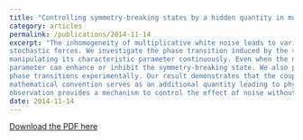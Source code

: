 ```yaml
---
title: "Controlling symmetry-breaking states by a hidden quantity in multiplicative noise"
category: articles
permalink: /publications/2014-11-14
excerpt: "The inhomogeneity of multiplicative white noise leads to various coupling modes between deterministic and
stochastic forces. We investigate the phase transition induced by the variation of the coupling mode through
manipulating its characteristic parameter continuously. Even when the noise strength is fixed, an increase of this
parameter can enhance or inhibit the symmetry-breaking state. We also propose a scheme to implement these
phase transitions experimentally. Our result demonstrates that the coupling mode previously considered to be a
mathematical convention serves as an additional quantity leading to physically observable phase transitions. This
observation provides a mechanism to control the effect of noise without regulating the noise strength."
date: 2014-11-14
---
```


[Download the PDF here](https://github.com/jamestang23/jamestang23.github.io/blob/master/9.pdf)

